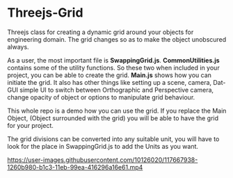 # Threejs-Grid
Threejs class for creating a dynamic grid around your objects for engineering domain. The grid changes so as to make the object unobscured always.

As a user, the most important file is **SwappingGrid.js**. **CommonUtilities.js** contains some of the utility functions. So these two when included in your project, you can be able to create the grid.
**Main.js** shows how you can initiate the grid. It also has other things like setting up a scene, camera, Dat-GUI simple UI to switch between Orthographic and Perspective camera, change opacity of object or options to manipulate grid behaviour.

This whole repo is a demo how you can use the grid. If you replace the Main Object, (Object surrounded with the grid) you will be able to have the grid for your project.

The grid divisions can be converted into any suitable unit, you will have to look for the place in SwappingGrid.js to add the Units as you want.


https://user-images.githubusercontent.com/10126020/117667938-1260b980-b1c3-11eb-99ea-416296a16e61.mp4


